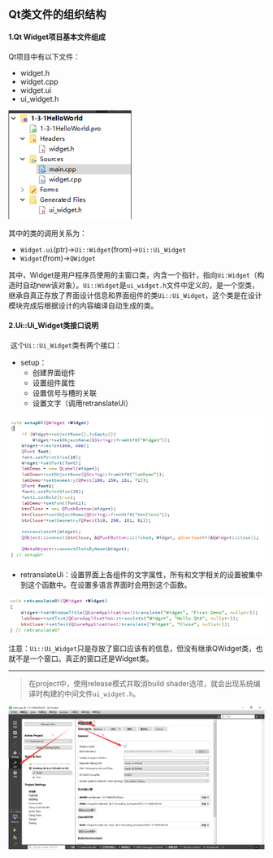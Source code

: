 ## Qt类文件的组织结构

#### 1.Qt Widget项目基本文件组成

Qt项目中有以下文件：

* widget.h
* widget.cpp
* widget.ui
* ui_widget.h

![项目目录结构](assets/image-20230420091012236.png)

其中的类的调用关系为：

* `Widget.ui`(ptr)->`Ui::Widget`(from)->`Ui::Ui_Widget`
* `Widget`(from)->`QWidget`

​	其中，Widget是用户程序员使用的主窗口类，内含一个指针，指向`Ui:Widget`（构造时自动new该对象）。`Ui::Widget`是`ui_widget.h`文件中定义的，是一个空类，继承自真正存放了界面设计信息和界面组件的类`Ui::Ui_Widget`，这个类是在设计模块完成后根据设计的内容编译自动生成的类。

#### 2.Ui::Ui_Widget类接口说明

​	这个`Ui::Ui_Widget`类有两个接口：

* setup：
	* 创建界面组件
	* 设置组件属性
	* 设置信号与槽的关联
	* 设置文字（调用retranslateUi）

![image-20230420091948220](assets/image-20230420091948220.png)

*  retranslateUi：设置界面上各组件的文字属性，所有和文字相关的设置被集中到这个函数中。在设置多语言界面时会用到这个函数。

![image-20230420092327470](assets/image-20230420092327470.png)

​	注意：`Ui::Ui_Widget`只是存放了窗口应该有的信息，但没有继承QWidget类，也就不是一个窗口。真正的窗口还是Widget类。

---

> 在project中，使用release模式并取消build shader选项，就会出现系统编译时构建的中间文件`ui_widget.h`。

![设置ui_widget.h可见](assets/image-20230420090926261.png)